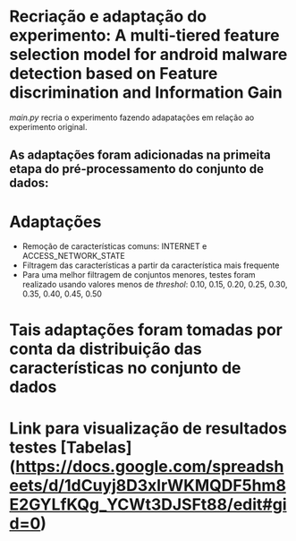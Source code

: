 # Recriação e adaptação do experimento: A multi-tiered feature selection model for android malware detection based on Feature discrimination and Information Gain
_main.py_ recria o experimento fazendo adapatações em relação ao experimento original.
## As adaptações foram adicionadas na primeita etapa do pré-processamento do conjunto de dados:
# Adaptações
- Remoção de características comuns: INTERNET e ACCESS_NETWORK_STATE
- Filtragem das características a partir da característica mais frequente
- Para uma melhor filtragem de conjuntos menores, testes foram realizado usando valores menos de _threshol_: 0.10, 0.15, 0.20, 0.25, 0.30, 0.35, 0.40, 0.45, 0.50
# Tais adaptações foram tomadas por conta da distribuição das características no conjunto de dados
# Link para visualização de resultados testes [Tabelas] (https://docs.google.com/spreadsheets/d/1dCuyj8D3xlrWKMQDF5hm8E2GYLfKQg_YCWt3DJSFt88/edit#gid=0)
